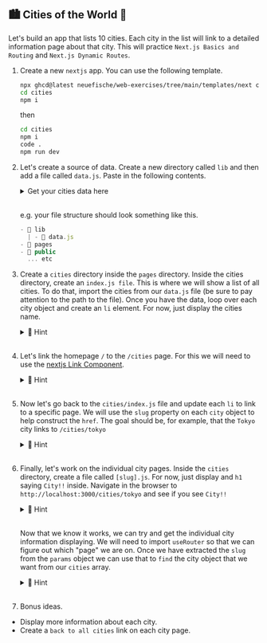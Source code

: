 ## 🏙️ Cities of the World 🌇

Let's build an app that lists 10 cities. Each city in the list will link to a detailed information page about that city. This will practice `Next.js Basics and Routing` and `Next.js Dynamic Routes`.

1.  Create a new `nextjs` app. You can use the following template.

    ```bash
    npx ghcd@latest neuefische/web-exercises/tree/main/templates/next cities -i
    cd cities
    npm i
    ```

    then

    ```bash
    cd cities
    npm i
    code .
    npm run dev
    ```

2.  Let's create a source of data. Create a new directory called `lib` and then add a file called `data.js`.
    Paste in the following contents.

      <details>
      <summary>Get your cities data here</summary>

    ```js
    export const cities = [
      {
        id: 1,
        name: "Tokyo",
        country: "Japan",
        population: "37 million",
        description:
          "Tokyo is a vibrant metropolis known for its modern technology, traditional culture, and bustling city life.",
        slug: "tokyo",
      },
      {
        id: 2,
        name: "Paris",
        country: "France",
        population: "2.1 million",
        description:
          "Paris, the 'City of Love', is famous for its romantic ambiance, historical landmarks, and world-renowned art and cuisine.",
        slug: "paris",
      },
      {
        id: 3,
        name: "New York City",
        country: "United States",
        population: "8.4 million",
        description:
          "New York City is a global hub of finance, culture, and entertainment, with iconic landmarks like Times Square and the Statue of Liberty.",
        slug: "new-york-city",
      },
      {
        id: 4,
        name: "Rio de Janeiro",
        country: "Brazil",
        population: "6.7 million",
        description:
          "Rio de Janeiro is known for its stunning beaches, lively festivals, and the iconic Christ the Redeemer statue overlooking the city.",
        slug: "rio-de-janeiro",
      },
      {
        id: 5,
        name: "Cairo",
        country: "Egypt",
        population: "9.7 million",
        description:
          "Cairo, a city steeped in history, is home to the ancient Pyramids of Giza and the Sphinx, attracting tourists and archaeologists alike.",
        slug: "cairo",
      },
      {
        id: 6,
        name: "Sydney",
        country: "Australia",
        population: "5.4 million",
        description:
          "Sydney is defined by its iconic Opera House, beautiful harbor, and vibrant cultural scene, making it a major destination in the Southern Hemisphere.",
        slug: "sydney",
      },
      {
        id: 7,
        name: "Istanbul",
        country: "Turkey",
        population: "15.5 million",
        description:
          "Istanbul, straddling two continents, offers a rich blend of cultures, with historic sites like the Hagia Sophia and the Grand Bazaar.",
        slug: "istanbul",
      },
      {
        id: 8,
        name: "Mumbai",
        country: "India",
        population: "20.7 million",
        description:
          "Mumbai, India's largest city, is a bustling financial center and home to the Bollywood film industry, reflecting both tradition and modernity.",
        slug: "mumbai",
      },
      {
        id: 9,
        name: "Cape Town",
        country: "South Africa",
        population: "3.5 million",
        description:
          "Cape Town boasts breathtaking landscapes, including Table Mountain, and offers a mix of cultures, history, and outdoor activities.",
        slug: "cape-town",
      },
      {
        id: 10,
        name: "Buenos Aires",
        country: "Argentina",
        population: "2.9 million",
        description:
          "Buenos Aires is a city known for its tango music, European architecture, and vibrant arts scene.",
        slug: "buenos-aires",
      },
    ];
    ```

      </details>
      &nbsp;

    e.g. your file structure should look something like this.

    ```js
    - 📁 lib
      | - 📄 data.js
    - 📁 pages
    - 📁 public
      ... etc
    ```

3.  Create a `cities` directory inside the `pages` directory. Inside the cities directory, create an `index.js file`. This is where we will show a list of all cities. To do that, import the cities from our `data.js` file (be sure to pay attention to the path to the file).
    Once you have the data, loop over each city object and create an `li` element. For now, just display the cities name.
    <details>
       <summary>🙈 Hint</summary>

    ```js
    import { cities } from "../../lib/data";

    export default function Cities() {
      return (
        <>
          <h1>Cities</h1>
          <ul>
            {cities.map((city) => (
              <li key={city.id}>{city.name}</li>
            ))}
          </ul>
        </>
      );
    }
    ```

    </details>
    &nbsp;

4.  Let's link the homepage `/` to the `/cities` page. For this we will need to use the [nextjs Link Component](https://nextjs.org/docs/pages/api-reference/components/link).
    <details>
        <summary>🙈 Hint</summary>

    ```js
    import Link from "next/link";

    export default function HomePage() {
      return (
        <div>
          <h1>Welcome to my cities App.</h1>
          <Link href="/cities">Go to cities</Link>
        </div>
      );
    }
    ```

    </details>
    &nbsp;

5.  Now let's go back to the `cities/index.js` file and update each `li` to link to a specific page. We will use the `slug` property on each `city` object to help construct the `href`. The goal should be, for example, that the `Tokyo` city links to `/cities/tokyo`

    <details>
        <summary>🙈 Hint</summary>

    ```js
    import Link from "next/link";
    import { cities } from "../../lib/data";

    export default function Cities() {
      return (
        <>
          <h1>Cities</h1>
          {cities.map((city) => (
            <li key={city.id}>
              <Link href={`cities/${city.slug}`}>{city.name}</Link>
            </li>
          ))}
        </>
      );
    }
    ```

    </details>
    &nbsp;

6.  Finally, let's work on the individual city pages. Inside the `cities` directory, create a file called `[slug].js`. For now, just display and `h1` saying `City!!` inside. Navigate in the browser to `http://localhost:3000/cities/tokyo` and see if you see `City!!`

    <details>
        <summary>🙈 Hint</summary>

    ```js
    import { cities } from "@/lib/data";

    export default function City() {
      return <h1>City!!</h1>;
    }
    ```

    </details>
    &nbsp;

    Now that we know it works, we can try and get the individual city information displaying. We will need to import `useRouter` so that we can figure out which "page" we are on. Once we have extracted the `slug` from the `params` object we can use that to `find` the city object that we want from our `cities` array.

    <details>
        <summary>🙈 Hint</summary>

    ```js
    import { useRouter } from "next/router";
    import { cities } from "@/lib/data";

    export default function City() {
      const router = useRouter();

      if (!router.query) {
        return null;
      }
      const { slug } = router.query;
      const city = cities.find((city) => city.slug === slug);

      if (!city) {
        return null;
      }

      return (
        <>
          <h1>{city.name}</h1>
          <p>{city.description}</p>
        </>
      );
    }
    ```

    </details>
    &nbsp;

7.  Bonus ideas.

- Display more information about each city.
- Create a `back to all cities` link on each city page.
